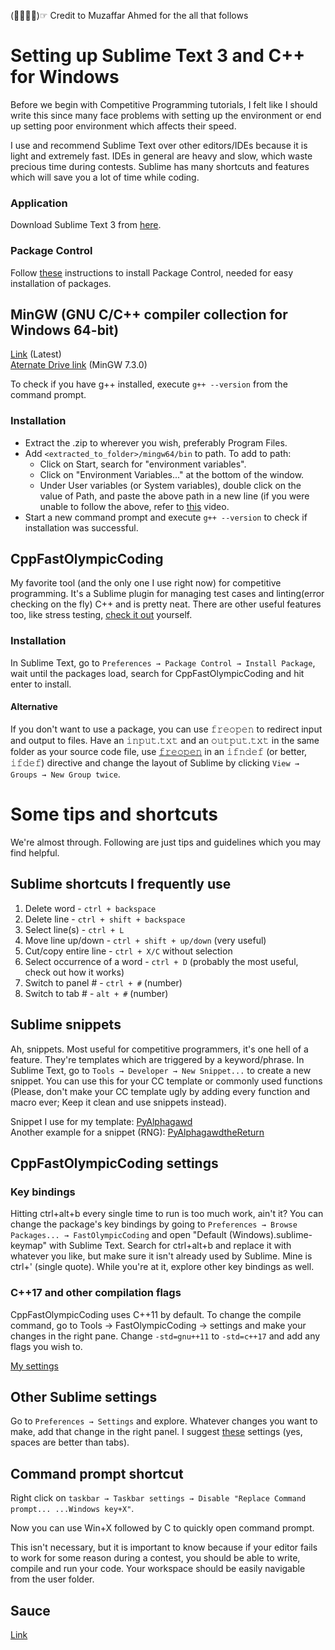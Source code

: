 (☞ﾟ∀ﾟ)☞ Credit to Muzaffar Ahmed for the all that follows

# Setting up Sublime Text 3 and C++ for Windows
Before we begin with Competitive Programming tutorials, I felt like I should write this since many face problems with setting up the environment or end up setting poor environment which affects their speed.

I use and recommend Sublime Text over other editors/IDEs because it is light and extremely fast. IDEs in general are heavy and slow, which waste precious time during contests. Sublime has many shortcuts and features which will save you a lot of time while coding.

### Application
Download Sublime Text 3 from [here](https://www.sublimetext.com/3).

### Package Control
Follow [these](https://packagecontrol.io/installation) instructions to install Package Control, needed for easy installation of packages.

## MinGW (GNU C/C++ compiler collection for Windows 64-bit)
[Link](https://sourceforge.net/projects/mingw-w64/files/latest/download) (Latest)\
[Aternate Drive link](https://drive.google.com/file/d/1NISQqx2x0Ss5AveZy3AV4V41zL7HdIOo/) (MinGW 7.3.0)

To check if you have g++ installed, execute `𝚐++ --𝚟𝚎𝚛𝚜𝚒𝚘𝚗` from the command prompt.

### Installation
* Extract the .zip to wherever you wish, preferably Program Files.
* Add `<𝚎𝚡𝚝𝚛𝚊𝚌𝚝𝚎𝚍_𝚝𝚘_𝚏𝚘𝚕𝚍𝚎𝚛>/𝚖𝚒𝚗𝚐𝚠𝟼𝟺/𝚋𝚒𝚗` to path. To add to path:
  * Click on Start, search for "environment variables".
  * Click on "Environment Variables..." at the bottom of the window.
  * Under User variables (or System variables), double click on the value of Path, and paste the above path in a new line (if you were       unable to follow the above, refer to [this](https://www.youtube.com/watch?v=ozoO0e7hg48) video.
* Start a new command prompt and execute `𝚐++ --𝚟𝚎𝚛𝚜𝚒𝚘𝚗` to check if installation was successful.

## CppFastOlympicCoding
My favorite tool (and the only one I use right now) for competitive programming. It's a Sublime plugin for managing test cases and linting(error checking on the fly) C++ and is pretty neat. There are other useful features too, like stress testing, [check it out](https://packagecontrol.io/packages/CppFastOlympicCoding) yourself.

### Installation
In Sublime Text, go to `Preferences → Package Control → Install Package`, wait until the packages load, search for CppFastOlympicCoding and hit enter to install.

#### Alternative
If you don't want to use a package, you can use 𝚏𝚛𝚎𝚘𝚙𝚎𝚗 to redirect input and output to files. Have an 𝚒𝚗𝚙𝚞𝚝.𝚝𝚡𝚝 and an 𝚘𝚞𝚝𝚙𝚞𝚝.𝚝𝚡𝚝 in the same folder as your source code file, use [𝚏𝚛𝚎𝚘𝚙𝚎𝚗](http://p.ip.fi/psMk) in an 𝚒𝚏𝚗𝚍𝚎𝚏 (or better, 𝚒𝚏𝚍𝚎𝚏) directive and change the layout of Sublime by clicking `View → Groups → New Group twice`.

# Some tips and shortcuts
We're almost through. Following are just tips and guidelines which you may find helpful.

## Sublime shortcuts I frequently use
1. Delete word - `ctrl + backspace`
2. Delete line - `ctrl + shift + backspace`
3. Select line(s) - `ctrl + L`
4. Move line up/down - `ctrl + shift + up/down` (very useful)
5. Cut/copy entire line - `ctrl + X/C` without selection
6. Select occurrence of a word - `ctrl + D` (probably the most useful, check out how it works)
7. Switch to panel # - `ctrl + #` (number)
8. Switch to tab # - `alt + #` (number)

## Sublime snippets 
Ah, snippets. Most useful for competitive programmers, it's one hell of a feature. They're templates which are triggered by a keyword/phrase. In Sublime Text, go to `Tools → Developer → New Snippet...` to create a new snippet. You can use this for your CC template or commonly used functions (Please, don't make your CC template ugly by adding every function and macro ever; Keep it clean and use snippets instead).

Snippet I use for my template: [PyAlphagawd](http://pastebin.com/jp79zQM1)\
Another example for a snippet (RNG): [PyAlphagawdtheReturn](http://pastebin.com/cwYhUvw1)

## CppFastOlympicCoding settings

### Key bindings
Hitting ctrl+alt+b every single time to run is too much work, ain't it? You can change the package's key bindings by going to `Preferences → Browse Packages... → FastOlympicCoding` and open "Default (Windows).sublime-keymap" with Sublime Text. Search for ctrl+alt+b and replace it with whatever you like, but make sure it isn't already used by Sublime. Mine is ctrl+' (single quote). While you're at it, explore other key bindings as well.

### C++17 and other compilation flags
CppFastOlympicCoding uses C++11 by default. To change the compile command, go to Tools → FastOlympicCoding → settings and make your changes in the right pane. Change `-𝚜𝚝𝚍=𝚐𝚗𝚞++𝟷𝟷` to `-𝚜𝚝𝚍=𝚌++𝟷𝟽` and add any flags you wish to. 

[My settings](http://pastebin.com/biNXA2Cg)

## Other Sublime settings
Go to `Preferences → Settings` and explore. Whatever changes you want to make, add that change in the right panel. I suggest [these](http://pastebin.com/peJ8tVyE) settings (yes, spaces are better than tabs).

## Command prompt shortcut
Right click on `taskbar → Taskbar settings → Disable "Replace Command prompt... ...Windows key+X"`.

Now you can use Win+X followed by C to quickly open command prompt.

This isn't necessary, but it is important to know because if your editor fails to work for some reason during a contest, you should be able to write, compile and run your code. Your workspace should be easily navigable from the user folder.

## Sauce
[Link](https://facebook.com/groups/BPHCCompetitiveCoding/permalink/2365719330329693/)

